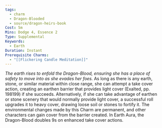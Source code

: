 ```yaml
---
tags:
  - charm
  - Dragon-Blooded
  - source/dragon-heirs-book
Cost: 5m
Mins: Dodge 4, Essence 2
Type: Supplemental
Keywords:
  - Earth
Duration: Instant
Prerequisite Charms:
  - "[[Flickering Candle Meditation]]"
---
```

*The earth rises to enfold the Dragon-Blood, ensuring she has a place of safety to move into as she evades her foes.*
As long as there is any earth, stone, or similar material within close range, she can attempt a take cover action, creating an earthen barrier that provides light cover (Exalted, pp. 198199) if she succeeds. Alternatively, if she can take advantage of earthen or stone scenery that would normally provide light cover, a successful roll upgrades it to heavy cover, drawing loose soil or stones to fortify it. The environmental changes made by this Charm are permanent, and other characters can gain cover from the barrier created.
In Earth Aura, the Dragon-Blood doubles 9s on enhanced take cover actions.